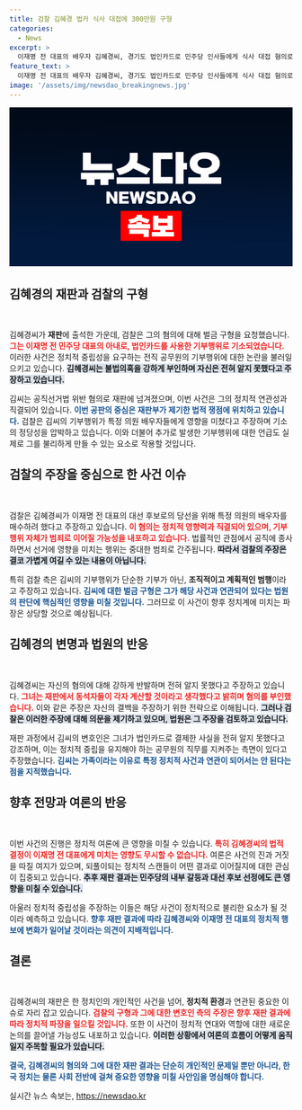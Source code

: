 ```yaml
---
title: 검찰 김혜경 법카 식사 대접에 300만원 구형
categories:
  - News
excerpt: >
  이재명 전 대표의 배우자 김혜경씨, 경기도 법인카드로 민주당 인사들에게 식사 대접 혐의로 벌금 300만원 구형! 그녀는 전혀 알지 못했다며 혐의를 vehemently 부인 중. 법정의 긴박한 이목, 과연 결과는? 클릭하여 더 알아보세요!
feature_text: >
  이재명 전 대표의 배우자 김혜경씨, 경기도 법인카드로 민주당 인사들에게 식사 대접 혐의로 벌금 300만원 구형! 그녀는 전혀 알지 못했다며 혐의를 vehemently 부인 중. 법정의 긴박한 이목, 과연 결과는? 클릭하여 더 알아보세요!
image: '/assets/img/newsdao_breakingnews.jpg'
---
```


<p><img src="/assets/img/newsdao_breakingnews.jpg" alt="implanttips 속보" /></p>

<h2 data-ke-size="size26">김혜경의 재판과 검찰의 구형</h2>

<p data-ke-size="size16">&nbsp;</p>

<p>김혜경씨가 <b>재판</b>에 출석한 가운데, 검찰은 그의 혐의에 대해 벌금 구형을 요청했습니다. <b><span style="color: #ee2323;">그는 이재명 전 민주당 대표의 아내로, 법인카드를 사용한 기부행위로 기소되었습니다.</span></b> 이러한 사건은 정치적 중립성을 요구하는 전직 공무원의 기부행위에 대한 논란을 불러일으키고 있습니다. <b><span style="background-color: #21538527;">김혜경씨는 불법의혹을 강하게 부인하며 자신은 전혀 알지 못했다고 주장하고 있습니다.</span></b> </p>

<p>김씨는 공직선거법 위반 혐의로 재판에 넘겨졌으며, 이번 사건은 그의 정치적 연관성과 직결되어 있습니다. <b><span style="color: #1a5490;">이번 공판의 중심은 재판부가 제기한 법적 쟁점에 위치하고 있습니다.</span></b> 검찰은 김씨의 기부행위가 특정 의원 배우자들에게 영향을 미쳤다고 주장하며 기소의 정당성을 압박하고 있습니다. 이와 더불어 추가로 발생한 기부행위에 대한 언급도 실제로 그를 불리하게 만들 수 있는 요소로 작용할 것입니다.</p>

<h2 data-ke-size="size26">검찰의 주장을 중심으로 한 사건 이슈</h2>

<p data-ke-size="size16">&nbsp;</p>

<p>검찰은 김혜경씨가 이재명 전 대표의 대선 후보로의 당선을 위해 특정 의원의 배우자를 매수하려 했다고 주장하고 있습니다. <b><span style="color: #ee2323;">이 혐의는 정치적 영향력과 직결되어 있으며, 기부행위 자체가 범죄로 이어질 가능성을 내포하고 있습니다.</span></b> 법률적인 관점에서 공직에 종사하면서 선거에 영향을 미치는 행위는 중대한 범죄로 간주됩니다. <b><span style="background-color: #21538527;">따라서 검찰의 주장은 결코 가볍게 여길 수 있는 내용이 아닙니다.</span></b></p>

<p>특히 검찰 측은 김씨의 기부행위가 단순한 기부가 아닌, <b>조직적이고 계획적인 범행</b>이라고 주장하고 있습니다. <b><span style="color: #1a5490;">김씨에 대한 벌금 구형은 그가 해당 사건과 연관되어 있다는 법원의 판단에 핵심적인 영향을 미칠 것입니다.</span></b> 그러므로 이 사건이 향후 정치계에 미치는 파장은 상당할 것으로 예상됩니다.</p>

<h2 data-ke-size="size26">김혜경의 변명과 법원의 반응</h2>

<p data-ke-size="size16">&nbsp;</p>

<p>김혜경씨는 자신의 혐의에 대해 강하게 반발하며 전혀 알지 못했다고 주장하고 있습니다. <b><span style="color: #ee2323;">그녀는 재판에서 동석자들이 각자 계산할 것이라고 생각했다고 밝히며 혐의를 부인했습니다.</span></b> 이와 같은 주장은 자신의 결백을 주장하기 위한 전략으로 이해됩니다. <b><span style="background-color: #21538527;">그러나 검찰은 이러한 주장에 대해 의문을 제기하고 있으며, 법원은 그 주장을 검토하고 있습니다.</span></b></p>

<p>재판 과정에서 김씨의 변호인은 그녀가 법인카드로 결제한 사실을 전혀 알지 못했다고 강조하며, 이는 정치적 중립을 유지해야 하는 공무원의 직무를 지켜주는 측면이 있다고 주장했습니다. <b><span style="color: #1a5490;">김씨는 가족이라는 이유로 특정 정치적 사건과 연관이 되어서는 안 된다는 점을 지적했습니다.</span></b></p>

<h2 data-ke-size="size26">향후 전망과 여론의 반응</h2>

<p data-ke-size="size16">&nbsp;</p>

<p>이번 사건의 진행은 정치적 여론에 큰 영향을 미칠 수 있습니다. <b><span style="color: #ee2323;">특히 김혜경씨의 법적 결정이 이재명 전 대표에게 미치는 영향도 무시할 수 없습니다.</span></b> 여론은 사건의 진과 거짓을 따질 여지가 있으며, 되풀이되는 정치적 스캔들이 어떤 결과로 이어질지에 대한 관심이 집중되고 있습니다. <b><span style="background-color: #21538527;">추후 재판 결과는 민주당의 내부 갈등과 대선 후보 선정에도 큰 영향을 미칠 수 있습니다.</span></b></p>

<p>아울러 정치적 중립성을 주장하는 이들은 해당 사건이 정치적으로 불리한 요소가 될 것이라 예측하고 있습니다. <b><span style="color: #1a5490;">향후 재판 결과에 따라 김혜경씨와 이재명 전 대표의 정치적 행보에 변화가 일어날 것이라는 의견이 지배적입니다.</span></b> </p>

<h2 data-ke-size="size26">결론</h2>

<p data-ke-size="size16">&nbsp;</p>

<p>김혜경씨의 재판은 한 정치인의 개인적인 사건을 넘어, <b>정치적 환경</b>과 연관된 중요한 이슈로 자리 잡고 있습니다. <b><span style="color: #ee2323;">검찰의 구형과 그에 대한 변호인 측의 주장은 향후 재판 결과에 따라 정치적 파장을 일으킬 것입니다.</span></b> 또한 이 사건이 정치적 연대와 역할에 대한 새로운 논의를 끌어낼 가능성도 내포하고 있습니다. <b><span style="background-color: #21538527;">이러한 상황에서 여론의 흐름이 어떻게 움직일지 주목할 필요가 있습니다.</span></b> </p>

<p><b><span style="color: #1a5490;">결국, 김혜경씨의 혐의와 그에 대한 재판 결과는 단순히 개인적인 문제일 뿐만 아니라, 한국 정치는 물론 사회 전반에 걸쳐 중요한 영향을 미칠 사안임을 명심해야 합니다.</span></b></p>
실시간 뉴스 속보는, <a href="https://newsdao.kr" rel="dofollow">https://newsdao.kr</a>


